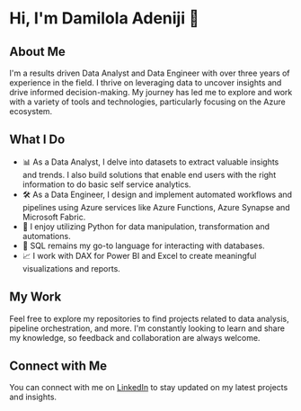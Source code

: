 # Hi, I'm Damilola Adeniji 👋

## About Me

I'm a results driven Data Analyst and Data Engineer with over three years of experience in the field. I thrive on leveraging data to uncover insights and drive informed decision-making. My journey has led me to explore and work with a variety of tools and technologies, particularly focusing on the Azure ecosystem.

## What I Do

- 📊 As a Data Analyst, I delve into datasets to extract valuable insights and trends. I also build solutions that enable end users with the right information to do basic self service analytics.
- 🛠️ As a Data Engineer, I design and implement automated workflows and pipelines using Azure services like Azure Functions, Azure Synapse and Microsoft Fabric.
- 🐍 I enjoy utilizing Python for data manipulation, transformation and automations.
- 💾 SQL remains my go-to language for interacting with databases.
- 📈 I work with DAX for Power BI and Excel to create meaningful visualizations and reports.

## My Work

Feel free to explore my repositories to find projects related to data analysis, pipeline orchestration, and more. I'm constantly looking to learn and share my knowledge, so feedback and collaboration are always welcome.

## Connect with Me

You can connect with me on [LinkedIn](https://www.linkedin.com/in/oluwadamilola-adeniji/) to stay updated on my latest projects and insights.

